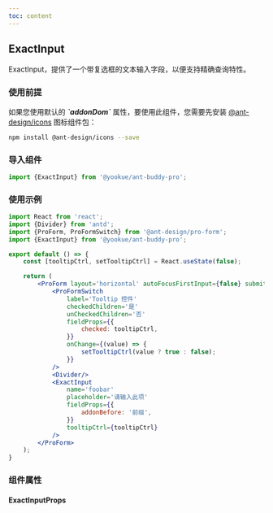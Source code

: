 ```yaml
---
toc: content
---
```


## ExactInput

ExactInput，提供了一个带复选框的文本输入字段，以便支持精确查询特性。

### 使用前提

<Alert type='info'>
  如果您使用默认的 <b><i>`addonDom`</i></b> 属性，要使用此组件，您需要先安装 <a href='https://github.com/ant-design/ant-design-icons' target='_blank'>@ant-design/icons</a> 图标组件包：
</Alert>

```bash
npm install @ant-design/icons --save
```

### 导入组件

```jsx | pure
import {ExactInput} from '@yookue/ant-buddy-pro';
```

### 使用示例

```jsx
import React from 'react';
import {Divider} from 'antd';
import {ProForm, ProFormSwitch} from '@ant-design/pro-form';
import {ExactInput} from '@yookue/ant-buddy-pro';

export default () => {
    const [tooltipCtrl, setTooltipCtrl] = React.useState(false);

    return (
        <ProForm layout='horizontal' autoFocusFirstInput={false} submitter={false}>
            <ProFormSwitch
                label='Tooltip 控件'
                checkedChildren='是'
                unCheckedChildren='否'
                fieldProps={{
                    checked: tooltipCtrl,
                }}
                onChange={(value) => {
                    setTooltipCtrl(value ? true : false);
                }}
            />
            <Divider/>
            <ExactInput
                name='foobar'
                placeholder='请输入此项'
                fieldProps={{
                    addonBefore: '前缀',
                }}
                tooltipCtrl={tooltipCtrl}
            />
        </ProForm>
    );
}
```

### 组件属性

#### ExactInputProps

<API src="@/form/ExactInput/index.tsx" hideTitle></API>
